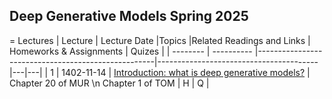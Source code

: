 ## Deep Generative Models                                      Spring 2025


= Lectures
| Lecture	 | Lecture Date	|Topics	|Related Readings and Links |	Homeworks & Assignments	| Quizes    | 
| -------- | ---------- |----------------------------------------------------|----------------------------------------|---|---|
| 1        | 1402-11-14 |	[Introduction: what is deep generative models?](40959/14032/Lect-1.pdf)    | Chapter 20 of MUR  \n Chapter 1 of TOM | H | Q |

